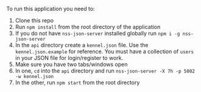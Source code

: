 To run this application you need to:
1. Clone this repo
1. Run `npm install` from the root directory of the application
1. If you do not have `nss-json-server` installed globally run `npm i -g nss-json-server`
2. In the `api` directory create a `kennel.json` file. Use the `kennel.json.example` for reference. You must have a collection of `users` in your JSON file for login/register to work.
3. Make sure you have two tabs/windows open 
4. In one, `cd` into the `api` directory and run `nss-json-server -X 7h -p 5002 -w kennel.json`
5. In the other, run `npm start` from the root directory